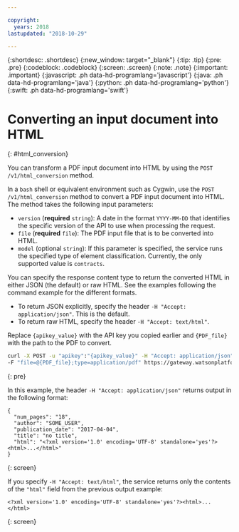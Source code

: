 ```yaml
---

copyright:
  years: 2018
lastupdated: "2018-10-29"

---
```


{:shortdesc: .shortdesc}
{:new_window: target="_blank"}
{:tip: .tip}
{:pre: .pre}
{:codeblock: .codeblock}
{:screen: .screen}
{:note: .note}
{:important: .important}
{:javascript: .ph data-hd-programlang='javascript'}
{:java: .ph data-hd-programlang='java'}
{:python: .ph data-hd-programlang='python'}
{:swift: .ph data-hd-programlang='swift'}

# Converting an input document into HTML
{: #html_conversion}

You can transform a PDF input document into HTML by using the `POST /v1/html_conversion` method. 

In a `bash` shell or equivalent environment such as Cygwin, use the `POST /v1/html_conversion` method to convert a PDF input document into HTML. The method takes the following input parameters:
  - `version` (**required** `string`): A date in the format `YYYY-MM-DD` that identifies the specific version of the API to use when processing the request.
  - `file` (**required** `file`): The PDF input file that is to be converted into HTML.
  - `model` (optional `string`): If this parameter is specified, the service runs the specified type of element classification. Currently, the only supported value is `contracts`.
  
You can specify the response content type to return the converted HTML in either JSON (the default) or raw HTML. See the examples following the command example for the different formats.
  - To return JSON explicitly, specify the header `-H "Accept: application/json"`. This is the default.
  - To return raw HTML, specify the header `-H "Accept: text/html"`.
  
Replace `{apikey_value}` with the API key you copied earlier and `{PDF_file}` with the path to the PDF to convert.

```bash
curl -X POST -u "apikey":"{apikey_value}" -H "Accept: application/json"
-F "file=@{PDF_file};type=application/pdf" https://gateway.watsonplatform.net/compare-comply/api/v1/html_conversion?version=2018-10-15
```
{: pre}

In this example, the header `-H "Accept: application/json"` returns output in the following format:

```
{
  "num_pages": "18",
  "author": "SOME_USER",
  "publication_date": "2017-04-04",
  "title": "no title",
  "html": "<?xml version='1.0' encoding='UTF-8' standalone='yes'?><html>...</html>"
}
```
{: screen}

If you specify `-H "Accept: text/html"`, the service returns only the contents of the `"html"` field from the previous output example:

```
<?xml version='1.0' encoding='UTF-8' standalone='yes'?><html>...</html>
```
{: screen}
